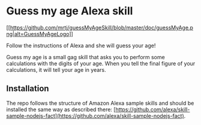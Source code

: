 # Guess my age Alexa skill

[[https://github.com/mrtj/guessMyAgeSkill/blob/master/doc/guessMyAge.png|alt=GuessMyAgeLogo]]
  
Follow the instructions of Alexa and she will guess your age!

Guess my age is a small gag skill that asks you to perform some calculations with the digits of your age. When you tell the final figure of your calculations, it will tell your age in years.

## Installation

The repo follows the structure of Amazon Alexa sample skills and should be installed the same way as described there: [https://github.com/alexa/skill-sample-nodejs-fact](https://github.com/alexa/skill-sample-nodejs-fact).

